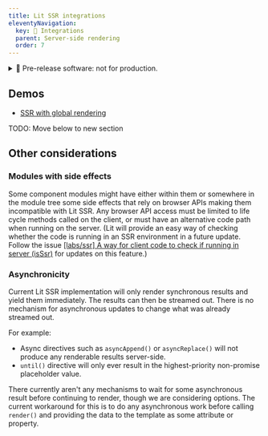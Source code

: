 ```yaml
---
title: Lit SSR integrations
eleventyNavigation:
  key: 🧪 Integrations
  parent: Server-side rendering
  order: 7
---
```


<details class="pre-release">
  <summary> 🧪 Pre-release software: not for production.</summary>
  
  Lit labs packages are published to get feedback from the wider community. This code shouldn't be used in production, but we encourage you to try it out and [file issues](https://github.com/lit/lit/issues/new/choose) for any bugs you find. For general feedback, please use the GitHub [discussion](https://github.com/lit/lit/discussions).

For more information about the Lit labs process, see [Lib Labs](/docs/libraries/labs/)

</details>

## Demos
- [SSR with global rendering](https://stackblitz.com/edit/lit-ssr-global?file=src/server.js)

TODO: Move below to new section
## Other considerations

### Modules with side effects

Some component modules might have either within them or somewhere in the module tree some side effects that rely on browser APIs making them incompatible with Lit SSR. Any browser API access must be limited to life cycle methods called on the client, or must have an alternative code path when running on the server. (Lit will provide an easy way of checking whether the code is running in an SSR environment in a future update. Follow the issue [[labs/ssr] A way for client code to check if running in server (isSsr)](https://github.com/lit/lit/issues/3158) for updates on this feature.)

### Asynchronicity

Current Lit SSR implementation will only render synchronous results and yield them immediately. The results can then be streamed out. There is no mechanism for asynchronous updates to change what was already streamed out.

For example:
 - Async directives such as `asyncAppend()` or `asyncReplace()` will not produce any renderable results server-side.
 - `until()` directive will only ever result in the highest-priority non-promise placeholder value.

There currently aren't any mechanisms to wait for some asynchronous result before continuing to render, though we are considering options. The current workaround for this is to do any asynchronous work before calling `render()` and providing the data to the template as some attribute or property.


